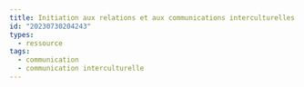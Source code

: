 ```yaml
---
title: Initiation aux relations et aux communications interculturelles
id: "20230730204243"
types:
  - ressource
tags:
  - communication
  - communication interculturelle
---
```


